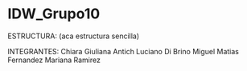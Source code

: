 # IDW_Grupo10
ESTRUCTURA:
(aca estructura sencilla)

INTEGRANTES:
Chiara Giuliana Antich
Luciano Di Brino
Miguel Matias Fernandez
Mariana Ramirez
